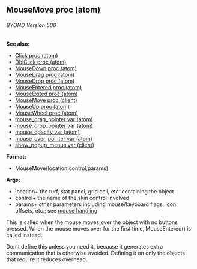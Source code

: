 ## MouseMove proc (atom) 
###### BYOND Version 500
**See also:**
+   [Click proc (atom)](/ref/atom/proc/Click.md) 
+   [DblClick proc (atom)](/ref/atom/proc/DblClick.md) 
+   [MouseDown proc (atom)](/ref/atom/proc/MouseDown.md) 
+   [MouseDrag proc (atom)](/ref/atom/proc/MouseDrag.md) 
+   [MouseDrop proc (atom)](/ref/atom/proc/MouseDrop.md) 
+   [MouseEntered proc (atom)](/ref/atom/proc/MouseEntered.md) 
+   [MouseExited proc (atom)](/ref/atom/proc/MouseExited.md) 
+   [MouseMove proc (client)](/ref/client/proc/MouseMove.md) 
+   [MouseUp proc (atom)](/ref/atom/proc/MouseUp.md) 
+   [MouseWheel proc (atom)](/ref/atom/proc/MouseWheel.md) 
+   [mouse_drag_pointer var (atom)](/ref/atom/var/mouse_drag_pointer.md) 
+   [mouse_drop_pointer var (atom)](/ref/atom/var/mouse_drop_pointer.md) 
+   [mouse_opacity var (atom)](/ref/atom/var/mouse_opacity.md) 
+   [mouse_over_pointer var (atom)](/ref/atom/var/mouse_over_pointer.md) 
+   [show_popup_menus var (client)](/ref/client/var/show_popup_menus.md) 
<!-- -->
**Format:**
+   MouseMove(location,control,params)
<!-- -->
**Args:**
+   location+ the turf, stat panel, grid cell, etc. containing the
    object
+   control+ the name of the skin control involved
+   params+ other parameters including mouse/keyboard flags, icon
    offsets, etc.; see [mouse handling](/ref/DM/mouse.md) 

This is called when the mouse moves over the object with no
buttons pressed. When the mouse moves over for the first time,
MouseEntered() is called instead. 

Don\'t define this unless you
need it, because it generates extra communication that is otherwise
avoided. Defining it on only the objects that require it reduces
overhead.